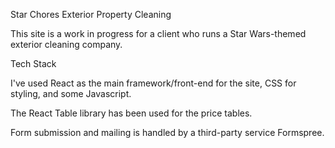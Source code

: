 Star Chores
Exterior Property Cleaning

This site is a work in progress for a client who runs a Star Wars-themed exterior cleaning company.

Tech Stack

I've used React as the main framework/front-end for the site, CSS for styling, and some Javascript.

The React Table library has been used for the price tables.

Form submission and mailing is handled by a third-party service Formspree.

